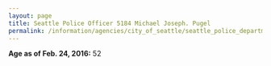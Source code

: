 ```yaml
---
layout: page
title: Seattle Police Officer 5184 Michael Joseph. Pugel
permalink: /information/agencies/city_of_seattle/seattle_police_department/copbook/5184/
---
```


**Age as of Feb. 24, 2016:** 52
